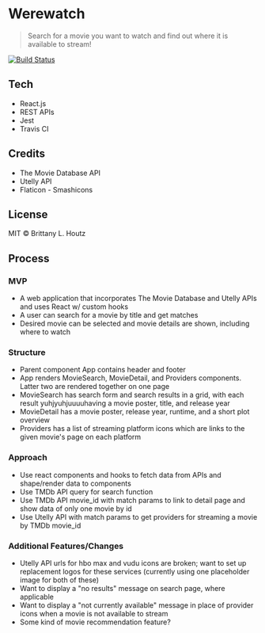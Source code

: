 # Werewatch

> Search for a movie you want to watch and find out where it is available to stream!

[![Build Status](https://travis-ci.com/llastflowers/werewatch.svg?branch=master)](https://travis-ci.com/llastflowers/werewatch)

## Tech
* React.js
* REST APIs
* Jest
* Travis CI

## Credits
* The Movie Database API
* Utelly API
* Flaticon - Smashicons

## License
MIT © Brittany L. Houtz

## Process

### MVP
* A web application that incorporates The Movie Database and Utelly APIs and uses React w/ custom hooks
* A user can search for a movie by title and get matches
* Desired movie can be selected and movie details are shown, including where to watch

### Structure

* Parent component App contains header and footer
* App renders MovieSearch, MovieDetail, and Providers components. Latter two are rendered together on one page
* MovieSearch has search form and search results in a grid, with each result yuhjyuhjuuuuhaving a movie poster, title, and release year
* MovieDetail has a movie poster, release year, runtime, and a short plot overview
* Providers has a list of streaming platform icons which are links to the given movie's page on each platform

### Approach

* Use react components and hooks to fetch data from APIs and shape/render data to components
* Use TMDb API query for search function
* Use TMDb API movie_id with match params to link to detail page and show data of only one movie by id
* Use Utelly API with match params to get providers for streaming a movie by TMDb movie_id

### Additional Features/Changes

* Utelly API urls for hbo max and vudu icons are broken; want to set up replacement logos for these services (currently using one placeholder image for both of these)
* Want to display a "no results" message on search page, where applicable
* Want to display a "not currently available" message in place of provider icons when a movie is not available to stream
* Some kind of movie recommendation feature?
